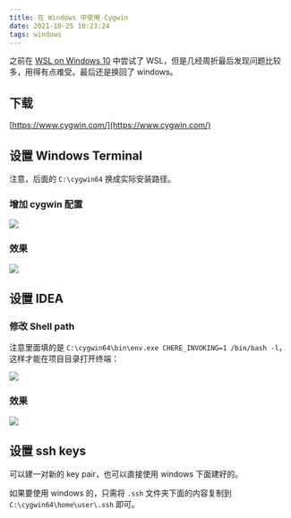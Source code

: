 ```yaml
---
title: 在 Windows 中使用 Cygwin
date: 2021-10-25 10:23:24
tags: windows
---
```


之前在 [WSL on Windows 10](/2020/wsl-on-windows-10-and-node-js/) 中尝试了 WSL，但是几经周折最后发现问题比较多，用得有点难受。最后还是换回了 windows。

<!-- more -->

## 下载

[https://www.cygwin.com/](https://www.cygwin.com/)

## 设置 Windows Terminal

注意，后面的 `C:\cygwin64` 换成实际安装路径。

### 增加 cygwin 配置

![](fc7090eae0d94fd881cf53c5b6c8b1ce.png)

### 效果

![](96560471a12f469db0212b2f065de6c9.png)

## 设置 IDEA

### 修改 Shell path

注意里面填的是 `C:\cygwin64\bin\env.exe CHERE_INVOKING=1 /bin/bash -l`，这样才能在项目目录打开终端：

![](7455121287654941ac9f9a935d0ccf07.png)

### 效果

![](b04eda3d7db64fdaaccb489f41c392a2.png)

## 设置 ssh keys

可以建一对新的 key pair，也可以直接使用 windows 下面建好的。

如果要使用 windows 的，只需将 `.ssh` 文件夹下面的内容复制到 `C:\cygwin64\home\user\.ssh` 即可。
